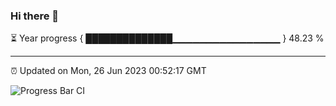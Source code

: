 ### Hi there 👋

⏳ Year progress { ██████████████▁▁▁▁▁▁▁▁▁▁▁▁▁▁▁▁ } 48.23 %

---

⏰ Updated on Mon, 26 Jun 2023 00:52:17 GMT

![Progress Bar CI](https://github.com/Shyam-Makwana/GitHub-Actions-Demo/workflows/Progress%20Bar%20CI/badge.svg)
